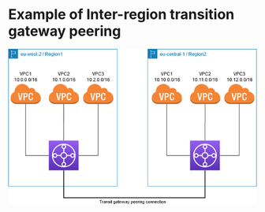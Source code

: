 # Example of Inter-region transition gateway peering

![Diagram](files/tgw-inter-region-peering-example.png)